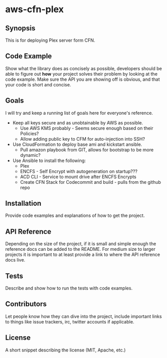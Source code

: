 # aws-cfn-plex
## Synopsis

This is for deploying Plex server form CFN.

## Code Example

Show what the library does as concisely as possible, developers should be able to figure out **how** your project solves their problem by looking at the code example. Make sure the API you are showing off is obvious, and that your code is short and concise.

## Goals

I will try and keep a running list of goals here for everyone's reference.  
- Keep all keys secure and as unobtainable by AWS as possible.
  - Use AWS KMS probably - Seems secure enough based on their Policies?
  - Allow adding public key to CFM for auto-injection into SSH?
- Use CloudFormation to deploy base ami and kickstart ansible.
  - Pull amazon playbook from GIT, allows for bootstrap to be more dynamic?
- Use Ansible to install the following:
  - Plex
  - ENCFS - Self Encrypt with autogeneration on startup???
  - ACD CLI - Service to mount drive after ENCFS Encrypts
  - Create CFN Stack for Codecommit and build - pulls from the github repo

## Installation

Provide code examples and explanations of how to get the project.

## API Reference

Depending on the size of the project, if it is small and simple enough the reference docs can be added to the README. For medium size to larger projects it is important to at least provide a link to where the API reference docs live.

## Tests

Describe and show how to run the tests with code examples.

## Contributors

Let people know how they can dive into the project, include important links to things like issue trackers, irc, twitter accounts if applicable.

## License

A short snippet describing the license (MIT, Apache, etc.)
